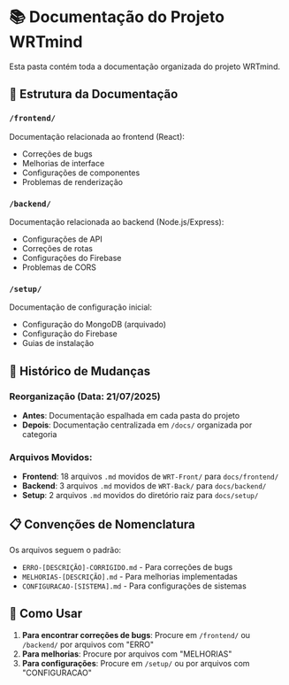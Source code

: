 # 📚 Documentação do Projeto WRTmind

Esta pasta contém toda a documentação organizada do projeto WRTmind.

## 📁 Estrutura da Documentação

### `/frontend/`
Documentação relacionada ao frontend (React):
- Correções de bugs
- Melhorias de interface
- Configurações de componentes
- Problemas de renderização

### `/backend/`
Documentação relacionada ao backend (Node.js/Express):
- Configurações de API
- Correções de rotas
- Configurações do Firebase
- Problemas de CORS

### `/setup/`
Documentação de configuração inicial:
- Configuração do MongoDB (arquivado)
- Configuração do Firebase
- Guias de instalação

## 🔄 Histórico de Mudanças

### Reorganização (Data: 21/07/2025)
- **Antes**: Documentação espalhada em cada pasta do projeto
- **Depois**: Documentação centralizada em `/docs/` organizada por categoria

### Arquivos Movidos:
- **Frontend**: 18 arquivos `.md` movidos de `WRT-Front/` para `docs/frontend/`
- **Backend**: 3 arquivos `.md` movidos de `WRT-Back/` para `docs/backend/`
- **Setup**: 2 arquivos `.md` movidos do diretório raiz para `docs/setup/`

## 📋 Convenções de Nomenclatura

Os arquivos seguem o padrão:
- `ERRO-[DESCRIÇÃO]-CORRIGIDO.md` - Para correções de bugs
- `MELHORIAS-[DESCRIÇÃO].md` - Para melhorias implementadas
- `CONFIGURACAO-[SISTEMA].md` - Para configurações de sistemas

## 🎯 Como Usar

1. **Para encontrar correções de bugs**: Procure em `/frontend/` ou `/backend/` por arquivos com "ERRO"
2. **Para melhorias**: Procure por arquivos com "MELHORIAS"
3. **Para configurações**: Procure em `/setup/` ou por arquivos com "CONFIGURACAO" 